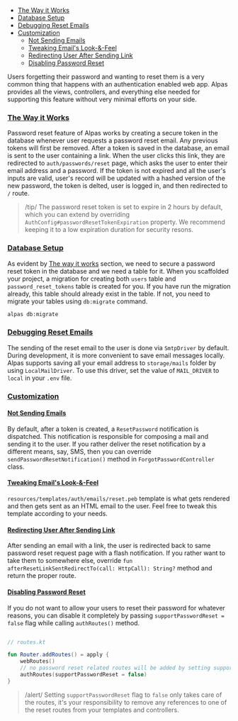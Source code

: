- [The Way it Works](#the-way-it-works)
- [Database Setup](#database-setup)
- [Debugging Reset Emails](#debugging-reset-emails)
- [Customization](#customization)
    - [Not Sending Emails](#not-sending-emails)
    - [Tweaking Email's Look-&-Feel](#tweaking-emails-look-feel)
    - [Redirecting User After Sending Link](#redirecting-user-after-sending-link)
    - [Disabling Password Reset](#disabling-password-reset)

Users forgetting their password and wanting to reset them is a very common thing that happens with an authentication
enabled web app. Alpas provides all the views, controllers, and everything else needed for supporting this feature
without very minimal efforts on your side.

<a name="the-way-it-works"></a>
### [The Way it Works](#the-way-it-works)

Password reset feature of Alpas works by creating a secure token in the database whenever user requests a password
reset email. Any previous tokens will first be removed. After a token is saved in the database, an email is sent to the
user containing a link. When the user clicks this link, they are redirected to `auth/passwords/reset` page, which
asks the user to enter their email address and a password. If the token is not expired and all the user's inputs are
valid, user's record will be updated with a hashed version of the new password, the token is delted, user is logged in,
and then redirected to `/` route.

> /tip/ <span> The password reset token is set to expire in 2 hours by default, which you can extend by overriding 
> `AuthConfig#passwordResetTokenExpiration` property. We recommend keeping it to a low expiration duration for
> security resons. </span>

<a name="database-setup"></a>
### [Database Setup](#database-setup)

As evident by [The way it works](/docs/password-reset/#the-way-it-works) section, we need to secure a password
reset token in the database and we need a table for it. When you scaffolded your project, a migration for creating
both `users` table and `password_reset_tokens` table is created for you. If you have run the migration already,
this table should already exist in the table. If not, you need to migrate your tables using `db:migrate` command.

```bash
alpas db:migrate
```
<a name="debugging-reset-emails"></a>
### [Debugging Reset Emails](#debugging-reset-emails)

The sending of the reset email to the user is done via `SmtpDriver` by default. During development, it is more 
convenient to save email messages locally. Alpas supports saving all your email address to `storage/mails` folder
by using `LocalMailDriver`. To use this driver, set the value of `MAIL_DRIVER` to `local` in your `.env` file.

<a name="customization"></a>
### [Customization](#customization)

<a name="not-sending-emails"></a>
#### [Not Sending Emails](#not-sending-emails) 

By default, after a token is created, a `ResetPassword` notification is dispatched. This notification is responsible
for composing a mail and sending it to the user. If you rather deliver the reset notification by a different means,
say, SMS, then you can override `sendPasswordResetNotification()` method in `ForgotPasswordController` class.

<a name="tweaking-emails-look-feel"></a>
#### [Tweaking Email's Look-&-Feel](#tweaking-emails-look-feel)

`resources/templates/auth/emails/reset.peb` template is what gets rendered and then gets sent as an HTML email to the
user. Feel free to tweak this template according to your needs.

<a name="redirecting-user-after-sending-link"></a>
#### [Redirecting User After Sending Link](#redirecting-user-after-sending-link)

After sending an email with a link, the user is redirected back to same password reset request page with a flash
notification. If you rather want to take them to somewhere else, override 
`fun afterResetLinkSentRedirectTo(call: HttpCall): String?` method and return the proper route.

<a name="disabling-password-reset"></a>
#### [Disabling Password Reset](#disabling-password-reset)

If you do not want to allow your users to reset their password for whatever reasons, you can disable it completely 
by passing `supportPasswordReset = false` flag while calling `authRoutes()` method.

```kotlin

// routes.kt

fun Router.addRoutes() = apply {
    webRoutes()
    // no password reset related routes will be added by setting supportPasswordReset to false
    authRoutes(supportPasswordReset = false)
}

```

> /alert/ <span> Setting `supportPasswordReset` flag to `false` only takes care of the routes, it's your 
> responsibility to remove any references to one of the reset routes from your templates and controllers.</span>
